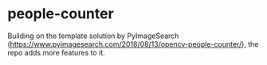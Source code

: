 # people-counter
Building on the template solution by PyImageSearch (https://www.pyimagesearch.com/2018/08/13/opencv-people-counter/), the repo adds more features to it.
